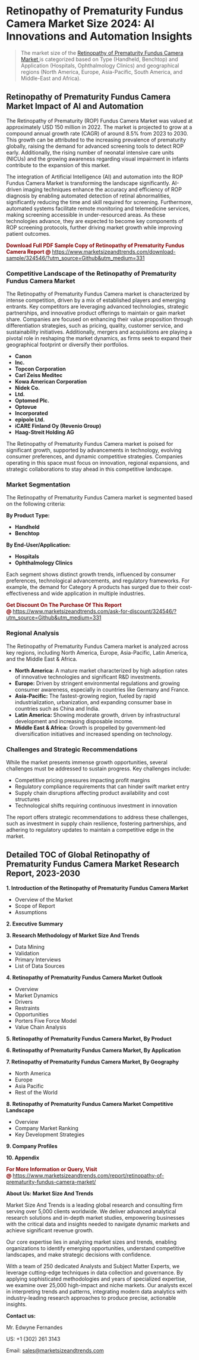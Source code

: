 <h1>Retinopathy of Prematurity Fundus Camera Market Size 2024: AI Innovations and Automation Insights</h1><blockquote><p>The market size of the <a href="https://www.marketsizeandtrends.com/download-sample/324546/?utm_source=Github&amp;utm_medium=331" target="_blank">Retinopathy of Prematurity Fundus Camera Market </a>is categorized based on Type (Handheld, Benchtop) and Application (Hospitals, Ophthalmology Clinics) and geographical regions (North America, Europe, Asia-Pacific, South America, and Middle-East and Africa).</p></blockquote><p><h2>Retinopathy of Prematurity Fundus Camera Market Impact of AI and Automation</h2><p>The Retinopathy of Prematurity (ROP) Fundus Camera Market was valued at approximately USD 150 million in 2022. The market is projected to grow at a compound annual growth rate (CAGR) of around 8.5% from 2023 to 2030. This growth can be attributed to the increasing prevalence of prematurity globally, raising the demand for advanced screening tools to detect ROP early. Additionally, the rising number of neonatal intensive care units (NICUs) and the growing awareness regarding visual impairment in infants contribute to the expansion of this market.</p><p>The integration of Artificial Intelligence (AI) and automation into the ROP Fundus Camera Market is transforming the landscape significantly. AI-driven imaging techniques enhance the accuracy and efficiency of ROP diagnosis by enabling automated detection of retinal abnormalities, significantly reducing the time and skill required for screening. Furthermore, automated systems facilitate remote monitoring and telemedicine services, making screening accessible in under-resourced areas. As these technologies advance, they are expected to become key components of ROP screening protocols, further driving market growth while improving patient outcomes.</p></p><p><strong><span style="color: #800000;">Download Full PDF Sample Copy of Retinopathy of Prematurity Fundus Camera Report @</span>&nbsp;</strong><a href="https://www.marketsizeandtrends.com/download-sample/324546/?utm_source=Github&amp;utm_medium=331">https://www.marketsizeandtrends.com/download-sample/324546/?utm_source=Github&amp;utm_medium=331</a></p><h3>Competitive Landscape of the Retinopathy of Prematurity Fundus Camera Market</h3><p>The Retinopathy of Prematurity Fundus Camera market is characterized by intense competition, driven by a mix of established players and emerging entrants. Key competitors are leveraging advanced technologies, strategic partnerships, and innovative product offerings to maintain or gain market share. Companies are focused on enhancing their value proposition through differentiation strategies, such as pricing, quality, customer service, and sustainability initiatives. Additionally, mergers and acquisitions are playing a pivotal role in reshaping the market dynamics, as firms seek to expand their geographical footprint or diversify their portfolios.</p><p><strong><p><ul><li>Canon </li><li> Inc. </li><li> Topcon Corporation </li><li> Carl Zeiss Meditec </li><li> Kowa American Corporation </li><li> Nidek Co. </li><li> Ltd. </li><li> Optomed Plc. </li><li> Optovue </li><li> Incorporated </li><li> epipole Ltd. </li><li> iCARE Finland Oy (Revenio Group) </li><li> Haag-Streit Holding AG</p></li></ul></p></strong></p><p>The Retinopathy of Prematurity Fundus Camera market is poised for significant growth, supported by advancements in technology, evolving consumer preferences, and dynamic competitive strategies. Companies operating in this space must focus on innovation, regional expansions, and strategic collaborations to stay ahead in this competitive landscape.</p><h3>Market Segmentation</h3><p>The Retinopathy of Prematurity Fundus Camera market is segmented based on the following criteria:</p><p><strong>By Product Type:</strong></p><p><strong><p><ul><li>Handheld </li><li> Benchtop</p></li></ul></p></strong></p><p><strong>By End-User/Application:</strong></p><p><strong><p><ul><li>Hospitals </li><li> Ophthalmology Clinics</p></li></ul></p></strong></p><p>Each segment shows distinct growth trends, influenced by consumer preferences, technological advancements, and regulatory frameworks. For example, the demand for Category A products has surged due to their cost-effectiveness and wide application in multiple industries.</p><p><strong><span style="color: #800000;">Get Discount On The Purchase Of This Report @&nbsp;</span></strong><a href="https://www.marketsizeandtrends.com/ask-for-discount/324546/?utm_source=Github&amp;utm_medium=331">https://www.marketsizeandtrends.com/ask-for-discount/324546/?utm_source=Github&amp;utm_medium=331</a></p><h3>Regional Analysis</h3><p>The Retinopathy of Prematurity Fundus Camera market is analyzed across key regions, including North America, Europe, Asia-Pacific, Latin America, and the Middle East &amp; Africa.</p><ul><li><strong>North America:</strong> A mature market characterized by high adoption rates of innovative technologies and significant R&amp;D investments.</li><li><strong>Europe:</strong> Driven by stringent environmental regulations and growing consumer awareness, especially in countries like Germany and France.</li><li><strong>Asia-Pacific:</strong> The fastest-growing region, fueled by rapid industrialization, urbanization, and expanding consumer base in countries such as China and India.</li><li><strong>Latin America:</strong> Showing moderate growth, driven by infrastructural development and increasing disposable income.</li><li><strong>Middle East &amp; Africa:</strong> Growth is propelled by government-led diversification initiatives and increased spending on technology.</li></ul><h3>Challenges and Strategic Recommendations</h3><p>While the market presents immense growth opportunities, several challenges must be addressed to sustain progress. Key challenges include:</p><ul><li>Competitive pricing pressures impacting profit margins</li><li>Regulatory compliance requirements that can hinder swift market entry</li><li>Supply chain disruptions affecting product availability and cost structures</li><li>Technological shifts requiring continuous investment in innovation</li></ul><p>The report offers strategic recommendations to address these challenges, such as investment in supply chain resilience, fostering partnerships, and adhering to regulatory updates to maintain a competitive edge in the market.</p><h2>Detailed TOC of Global Retinopathy of Prematurity Fundus Camera Market Research Report, 2023-2030</h2><p><strong>1. Introduction of the Retinopathy of Prematurity Fundus Camera Market</strong></p><ul><li>Overview of the Market</li><li>Scope of Report</li><li>Assumptions&nbsp;</li></ul><p><strong>2. Executive Summary</strong></p><p><strong>3. Research Methodology of <strong>Market Size And Trends</strong></strong></p><ul><li>Data Mining</li><li>Validation</li><li>Primary Interviews</li><li>List of Data Sources&nbsp;</li></ul><p><strong>4. Retinopathy of Prematurity Fundus Camera Market Outlook</strong></p><ul><li>Overview</li><li>Market Dynamics</li><li>Drivers</li><li>Restraints</li><li>Opportunities</li><li>Porters Five Force Model</li><li>Value Chain Analysis&nbsp;</li></ul><p><strong>5. Retinopathy of Prematurity Fundus Camera Market, By Product</strong></p><p><strong>6. Retinopathy of Prematurity Fundus Camera Market, By Application</strong></p><p><strong>7. Retinopathy of Prematurity Fundus Camera Market, By Geography</strong></p><ul><li>North America</li><li>Europe</li><li>Asia Pacific</li><li>Rest of the World&nbsp;</li></ul><p><strong>8. Retinopathy of Prematurity Fundus Camera Market Competitive Landscape</strong></p><ul><li>Overview</li><li>Company Market Ranking</li><li>Key Development Strategies&nbsp;</li></ul><p><strong>9. Company Profiles</strong></p><p><strong>10. Appendix</strong></p><p><strong><span style="color: #800000;">For More Information or Query, Visit @&nbsp;</span></strong><a href="https://www.marketsizeandtrends.com/report/retinopathy-of-prematurity-fundus-camera-market/">https://www.marketsizeandtrends.com/report/retinopathy-of-prematurity-fundus-camera-market/</a></p><p></p><p><strong>About Us:&nbsp;Market Size And Trends</strong></p><p>Market Size And Trends&nbsp;is a leading global research and consulting firm serving over 5,000 clients worldwide. We deliver advanced analytical research solutions and in-depth market studies, empowering businesses with the critical data and insights needed to navigate dynamic markets and achieve significant revenue growth.</p><p>Our core expertise lies in analyzing market sizes and trends, enabling organizations to identify emerging opportunities, understand competitive landscapes, and make strategic decisions with confidence.</p><p>With a team of 250 dedicated Analysts and Subject Matter Experts, we leverage cutting-edge techniques in data collection and governance. By applying sophisticated methodologies and years of specialized expertise, we examine over 25,000 high-impact and niche markets. Our analysts excel in interpreting trends and patterns, integrating modern data analytics with industry-leading research approaches to produce precise, actionable insights.</p><p><strong>Contact us:</strong></p><p>Mr. Edwyne Fernandes</p><p>US: +1 (302) 261 3143</p><p>Email: <a href="mailto:sales@marketsizeandtrends.com">sales@marketsizeandtrends.com</a>&nbsp;</p>
